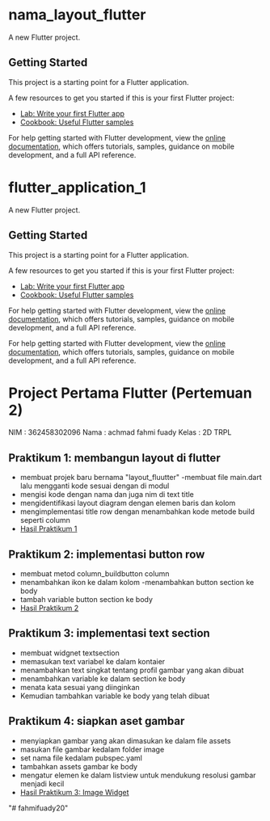 # nama_layout_flutter

A new Flutter project.

## Getting Started

This project is a starting point for a Flutter application.

A few resources to get you started if this is your first Flutter project:

- [Lab: Write your first Flutter app](https://docs.flutter.dev/get-started/codelab)
- [Cookbook: Useful Flutter samples](https://docs.flutter.dev/cookbook)

For help getting started with Flutter development, view the
[online documentation](https://docs.flutter.dev/), which offers tutorials,
samples, guidance on mobile development, and a full API reference.

# flutter_application_1

A new Flutter project.

## Getting Started

This project is a starting point for a Flutter application.

A few resources to get you started if this is your first Flutter project:

- [Lab: Write your first Flutter app](https://docs.flutter.dev/get-started/codelab)
- [Cookbook: Useful Flutter samples](https://docs.flutter.dev/cookbook)

For help getting started with Flutter development, view the
[online documentation](https://docs.flutter.dev/), which offers tutorials,
samples, guidance on mobile development, and a full API reference.



For help getting started with Flutter development, view the
[online documentation](https://docs.flutter.dev/), which offers tutorials,
samples, guidance on mobile development, and a full API reference.

# Project Pertama Flutter (Pertemuan 2)

NIM : 362458302096
Nama : achmad fahmi fuady
Kelas : 2D TRPL

## Praktikum 1: membangun layout di flutter
- membuat projek baru bernama "layout_fluutter"
-membuat file main.dart lalu mengganti kode sesuai dengan di modul 
- mengisi kode dengan nama dan juga nim di text title
- mengidentifikasi layout diagram dengan elemen baris dan kolom 
- mengimplementasi title row dengan menambahkan kode metode build seperti column
- [Hasil Praktikum 1](images/hello-world.png)


## Praktikum 2: implementasi button row
- membuat metod column_buildbutton column
- menambahkan ikon ke dalam kolom
-menambahkan button section ke body
- tambah variable button section ke body
- [Hasil Praktikum 2](images/logo-poliwangi.png)


## Praktikum 3: implementasi text section
- membuat widgnet textsection
- memasukan text variabel ke dalam kontaier
- menambahkan text singkat tentang profil gambar yang akan dibuat 
- menambahkan variable ke dalam section ke body
- menata kata sesuai yang diinginkan 
- Kemudian tambahkan variable ke body yang telah dibuat 


## Praktikum 4: siapkan aset gambar 
- menyiapkan gambar yang akan dimasukan ke dalam file assets
- masukan file gambar kedalam folder image 
- set nama file kedalam pubspec.yaml
- tambahkan assets gambar ke body
- mengatur elemen ke dalam listview untuk mendukung resolusi gambar menjadi kecil  
- [Hasil Praktikum 3: Image Widget](images/image-widget.png)

"# fahmifuady20" 
